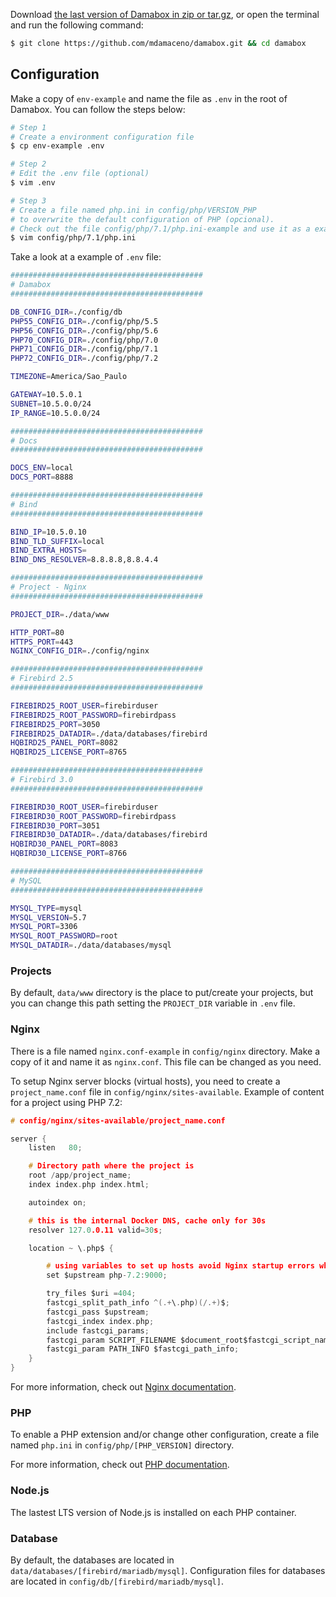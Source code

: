 Download [the last version of Damabox in zip or tar.gz](https://github.com/mdamaceno/damabox/archive/master.zip), or open the terminal and run the following command:

```bash
$ git clone https://github.com/mdamaceno/damabox.git && cd damabox
```

## Configuration

Make a copy of `env-example` and name the file as `.env` in the root of Damabox. You can follow the steps below:

```bash
# Step 1
# Create a environment configuration file
$ cp env-example .env

# Step 2
# Edit the .env file (optional)
$ vim .env

# Step 3
# Create a file named php.ini in config/php/VERSION_PHP
# to overwrite the default configuration of PHP (opcional).
# Check out the file config/php/7.1/php.ini-example and use it as a example
$ vim config/php/7.1/php.ini
```

Take a look at a example of `.env` file:

```bash
###########################################
# Damabox
###########################################

DB_CONFIG_DIR=./config/db
PHP55_CONFIG_DIR=./config/php/5.5
PHP56_CONFIG_DIR=./config/php/5.6
PHP70_CONFIG_DIR=./config/php/7.0
PHP71_CONFIG_DIR=./config/php/7.1
PHP72_CONFIG_DIR=./config/php/7.2

TIMEZONE=America/Sao_Paulo

GATEWAY=10.5.0.1
SUBNET=10.5.0.0/24
IP_RANGE=10.5.0.0/24

###########################################
# Docs
###########################################

DOCS_ENV=local
DOCS_PORT=8888

###########################################
# Bind
###########################################

BIND_IP=10.5.0.10
BIND_TLD_SUFFIX=local
BIND_EXTRA_HOSTS=
BIND_DNS_RESOLVER=8.8.8.8,8.8.4.4

###########################################
# Project - Nginx
###########################################

PROJECT_DIR=./data/www

HTTP_PORT=80
HTTPS_PORT=443
NGINX_CONFIG_DIR=./config/nginx

###########################################
# Firebird 2.5
###########################################

FIREBIRD25_ROOT_USER=firebirduser
FIREBIRD25_ROOT_PASSWORD=firebirdpass
FIREBIRD25_PORT=3050
FIREBIRD25_DATADIR=./data/databases/firebird
HQBIRD25_PANEL_PORT=8082
HQBIRD25_LICENSE_PORT=8765

###########################################
# Firebird 3.0
###########################################

FIREBIRD30_ROOT_USER=firebirduser
FIREBIRD30_ROOT_PASSWORD=firebirdpass
FIREBIRD30_PORT=3051
FIREBIRD30_DATADIR=./data/databases/firebird
HQBIRD30_PANEL_PORT=8083
HQBIRD30_LICENSE_PORT=8766

###########################################
# MySQL
###########################################

MYSQL_TYPE=mysql
MYSQL_VERSION=5.7
MYSQL_PORT=3306
MYSQL_ROOT_PASSWORD=root
MYSQL_DATADIR=./data/databases/mysql
```
### Projects

By default, `data/www` directory is the place to put/create your projects, but you can change this path setting the `PROJECT_DIR` variable in `.env` file.

### Nginx

There is a file named `nginx.conf-example` in `config/nginx` directory. Make a copy of it and name it as `nginx.conf`. This file can be changed as you need.

To setup Nginx server blocks (virtual hosts), you need to create a `project_name.conf` file in `config/nginx/sites-available`. Example of content for a project using PHP 7.2:

```C hl_lines="7 18"
# config/nginx/sites-available/project_name.conf

server {
    listen   80;

    # Directory path where the project is
    root /app/project_name;
    index index.php index.html;

    autoindex on;

    # this is the internal Docker DNS, cache only for 30s
    resolver 127.0.0.11 valid=30s;

    location ~ \.php$ {

        # using variables to set up hosts avoid Nginx startup errors when trying to access a host that is not running yet
        set $upstream php-7.2:9000;

        try_files $uri =404;
        fastcgi_split_path_info ^(.+\.php)(/.+)$;
        fastcgi_pass $upstream;
        fastcgi_index index.php;
        include fastcgi_params;
        fastcgi_param SCRIPT_FILENAME $document_root$fastcgi_script_name;
        fastcgi_param PATH_INFO $fastcgi_path_info;
    }
}
```

For more information, check out [Nginx documentation](https://nginx.org/en/docs/).

### PHP

To enable a PHP extension and/or change other configuration, create a file named `php.ini` in `config/php/[PHP_VERSION]` directory.

For more information, check out [PHP documentation](http://php.net/manual/en/configuration.file.php).

### Node.js

The lastest LTS version of Node.js is installed on each PHP container.

### Database

By default, the databases are located in `data/databases/[firebird/mariadb/mysql]`. Configuration files for databases are located in `config/db/[firebird/mariadb/mysql]`.
